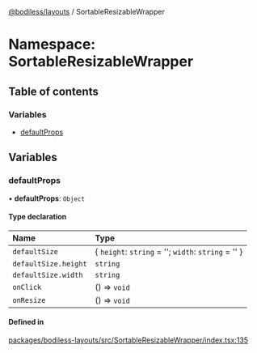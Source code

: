 [@bodiless/layouts](../README.md) / SortableResizableWrapper

# Namespace: SortableResizableWrapper

## Table of contents

### Variables

- [defaultProps](SortableResizableWrapper.md#defaultprops)

## Variables

### defaultProps

• **defaultProps**: `Object`

#### Type declaration

| Name | Type |
| :------ | :------ |
| `defaultSize` | { `height`: `string` = ''; `width`: `string` = '' } |
| `defaultSize.height` | `string` |
| `defaultSize.width` | `string` |
| `onClick` | () => `void` |
| `onResize` | () => `void` |

#### Defined in

[packages/bodiless-layouts/src/SortableResizableWrapper/index.tsx:135](https://github.com/johnsonandjohnson/Bodiless-JS/blob/c7cec792d/packages/bodiless-layouts/src/SortableResizableWrapper/index.tsx#L135)
